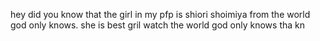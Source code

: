 <!---
meganepilled/meganepilled is a ✨ special ✨ repository because its `README.md` (this file) appears on your GitHub profile.
You can click the Preview link to take a look at your changes.
--->
hey did you know that the girl in my pfp is shiori shoimiya from the world god only knows. she is best gril watch the world god only knows tha kn
